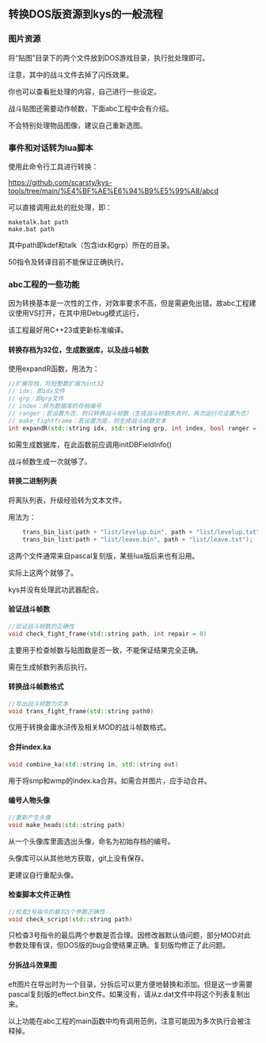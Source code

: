 ## 转换DOS版资源到kys的一般流程

### 图片资源

将“贴图”目录下的两个文件放到DOS游戏目录，执行批处理即可。

注意，其中的战斗文件去掉了闪烁效果。

你也可以查看批处理的内容，自己进行一些设定。

战斗贴图还需要动作帧数，下面abc工程中会有介绍。

不会特别处理物品图像，建议自己重新选图。

### 事件和对话转为lua脚本

使用此命令行工具进行转换：

https://github.com/scarsty/kys-tools/tree/main/%E4%BF%AE%E6%94%B9%E5%99%A8/abcd

可以直接调用此处的批处理，即：

```
maketalk.bat path
make.bat path 
```
其中path即kdef和talk（包含idx和grp）所在的目录。

50指令及转译目前不能保证正确执行。


### abc工程的一些功能

因为转换基本是一次性的工作，对效率要求不高，但是需避免出错。故abc工程建议使用VS打开，在其中用Debug模式运行，

该工程最好用C++23或更新标准编译。

#### 转换存档为32位，生成数据库，以及战斗帧数

使用expandR函数，用法为：
```c++
//扩展存档，将短整数扩展为int32
// idx: 即idx文件
// grp：即grp文件
// index：转为数据库的存档编号
// ranger：若设置为否，则只转换战斗帧数（生成战斗帧数失败时，再次运行可设置为否）
// make_fightframe：若设置为是，则生成战斗帧数文本
int expandR(std::string idx, std::string grp, int index, bool ranger = true, bool make_fightframe = false)
```
如需生成数据库，在此函数前应调用initDBFieldInfo()

战斗帧数生成一次就够了。

#### 转换二进制列表

将离队列表，升级经验转为文本文件。

用法为：

```c++
    trans_bin_list(path + "list/levelup.bin", path + "list/levelup.txt");
    trans_bin_list(path + "list/leave.bin", path + "list/leave.txt");
```
这两个文件通常来自pascal复刻版，某些lua版后来也有沿用。

实际上这两个就够了。

kys并没有处理武功武器配合。

#### 验证战斗帧数

```c++
//验证战斗帧数的正确性
void check_fight_frame(std::string path, int repair = 0)
```
主要用于检查帧数与贴图数是否一致，不能保证结果完全正确。

需在生成帧数列表后执行。

#### 转换战斗帧数格式

```c++
//导出战斗帧数为文本
void trans_fight_frame(std::string path0)
```
仅用于转换金庸水浒传及相关MOD的战斗帧数格式。

#### 合并index.ka

```c++
void combine_ka(std::string in, std::string out)
```
用于将smp和wmp的index.ka合并。如需合并图片，应手动合并。

#### 编号人物头像

```c++
//重新产生头像
void make_heads(std::string path)
```

从一个头像库里面选出头像，命名为初始存档的编号。

头像库可以从其他地方获取，git上没有保存。

更建议自行重配头像。

#### 检查脚本文件正确性

```c++
//检查3号指令的最后3个参数正确性
void check_script(std::string path)
```

只检查3号指令的最后两个参数是否合理。因修改器默认值问题，部分MOD对此参数处理有误，但DOS版的bug会使结果正确。复刻版均修正了此问题。

#### 分拆战斗效果图

eft图片在导出时为一个目录，分拆后可以更方便地替换和添加。但是这一步需要pascal复刻版的effect.bin文件。如果没有，请从z.dat文件中将这个列表复制出来。


以上功能在abc工程的main函数中均有调用范例，注意可能因为多次执行会被注释掉。

